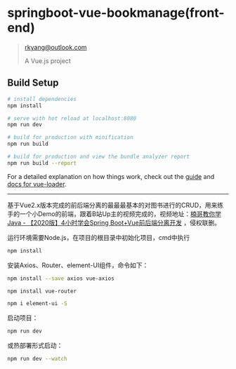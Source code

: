 # springboot-vue-bookmanage(front-end)

> rkyang@outlook.com
>
> A Vue.js project

## Build Setup

``` bash
# install dependencies
npm install

# serve with hot reload at localhost:8080
npm run dev

# build for production with minification
npm run build

# build for production and view the bundle analyzer report
npm run build --report
```

For a detailed explanation on how things work, check out the [guide](http://vuejs-templates.github.io/webpack/) and [docs for vue-loader](http://vuejs.github.io/vue-loader).

---

基于Vue2.x版本完成的前后端分离的最最最基本的对图书进行的CRUD，用来练手的一个小Demo的前端，跟着B站Up主的视频完成的，视频地址：[楠哥教你学Java - 【2020版】4小时学会Spring Boot+Vue前后端分离开发](https://www.bilibili.com/video/BV137411B7vB?from=search&seid=15204697491397793118) ，侵权联删。

运行环境需要Node.js，在项目的根目录中初始化项目，cmd中执行

```bash
npm install
```

安装Axios、Router、element-UI组件，命令如下：

```bash
npm install --save axios vue-axios
```

```bash
npm install vue-router
```

```bash
npm i element-ui -S
```

启动项目：

```bash
npm run dev
```

或热部署形式启动：

```bash
npm run dev --watch
```

